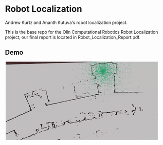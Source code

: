 # Robot Localization 
Andrew Kurtz and Ananth Kutuva's robot localization project.

This is the base repo for the Olin Computational Robotics Robot Localization project, our final report is located in Robot_Localization_Report.pdf.

## Demo

<p align="center">
  <img src="./assets/convergence.gif" width="500" alt="Demo">
</p>


